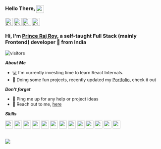 ### Hello There, <img src="https://media.giphy.com/media/68eJ8puipVLpfJ8eUH/giphy.gif" height="25px" style="vertical-align:top;">

<a href="https://www.linkedin.com/in/prince-raj-roy">
    <img src="https://i.imgur.com/zGnYi9r.png" align="left" width="25px" alt="Prince's LinkedIn">
</a>
<a href="https://www.instagram.com/princerajroy">
    <img src="https://i.imgur.com/zPFgizZ.png" align="left" width="25px" alt="Prince's Instagram">
</a>
<a href="mailto:princerajroy313@gmail.com">
    <img src="https://i.imgur.com/BZgdDKE.png?1" align="left" width="28px" height="25px" alt="Prince's Gmail">
</a>
<a href="https://www.facebook.com/princeraj.roy">
    <img src="https://i.imgur.com/cigcVrF.png?1" width="25px" height="25px" alt="Prince's Facebook">
</a>


### Hi, I'm [Prince Raj Roy](https://princerajroy.com/), a self-taught Full Stack (mainly Frontend) developer 🚀 from India

![visitors](https://visitor-badge.glitch.me/badge?page_id=princerajroy.princerajroy)

***About Me***

- 💻 I'm currently investing time to learn React Internals.
- 👀 Doing some fun projects, recently updated my [Portfolio](https://princerajroy.site/), check it out

***Don't forget***
- 💬 Ping me up for any help or project ideas
- 💌 Reach out to me, [here](mailto:princerajroy313@gmail.com)

***Skills***

<code><img src="https://i.imgur.com/17zQsgl.png" height="25px"/></code>
<code><img src="https://i.imgur.com/lktcIaH.png" height="25px"/></code>
<code><img src="https://i.imgur.com/RCfOtqH.png" height="25px"/></code>
<code><img src="https://i.imgur.com/iRz1WZb.png?1" height="25px"/></code>
<code><img src="https://i.imgur.com/mHQmLFS.png" height="25px"/></code>
<code><img src="https://i.imgur.com/BhBvkMX.png" height="25px"/></code>
<code><img src="https://i.imgur.com/pl5UlTO.png" height="25px"/></code>
<code><img src="https://i.imgur.com/SxPZBR3.png" height="25px"/></code>
<code><img src="https://i.imgur.com/gufMgXF.png" height="25px"/></code>
<code><img src="https://i.imgur.com/7rckF5y.png" height="25px"/></code>
<code><img src="https://i.imgur.com/fyZ3m4E.png" height="25px"/></code>
<code><img src="https://i.imgur.com/W8uybny.png" height="25px"/></code>
<code><img src="https://i.imgur.com/uO29RS1.jpg" height="25px"/></code>

<br />

<img src="https://github-readme-stats.vercel.app/api?username=princerajroy&show_icons=true&theme=great-gatsby" />
